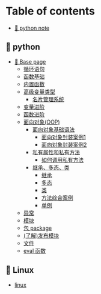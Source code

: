 # Table of contents

* [🥨 python note](README.md)

## 🥭 python

* [🍑 Base page](<README (2) (1).md>)
  * [循环语句](<README (2).md>)
  * [函数基础](python/zong-shu/han-shu-ji-chu.md)
  * [内置函数](python/base-page/nei-zhi-han-shu.md)
  * [高级变量类型](python/zong-shu/gao-ji-bian-liang-lei-xing.md)
    * [名片管理系统](python/base-page/gao-ji-bian-liang-lei-xing/ming-pian-guan-li-xi-tong.md)
  * [变量进阶](python/base-page/bian-liang-jin-jie.md)
  * [函数进阶](python/base-page/han-shu-jin-jie.md)
  * [面向对象(OOP)](python/base-page/mian-xiang-dui-xiang-oop/README.md)
    * [面向对象基础语法](python/base-page/mian-xiang-dui-xiang-oop/mian-xiang-dui-xiang-ji-chu-yu-fa/README.md)
      * [面向对象封装案例1](python/base-page/mian-xiang-dui-xiang-oop/mian-xiang-dui-xiang-ji-chu-yu-fa/mian-xiang-dui-xiang-feng-zhuang-an-li-1.md)
      * [面向对象封装案例2](python/base-page/mian-xiang-dui-xiang-oop/mian-xiang-dui-xiang-ji-chu-yu-fa/mian-xiang-dui-xiang-feng-zhuang-an-li-2.md)
    * [私有属性和私有方法](python/base-page/mian-xiang-dui-xiang-oop/si-you-shu-xing-he-si-you-fang-fa/README.md)
      * [如何调用私有方法](python/base-page/mian-xiang-dui-xiang-oop/si-you-shu-xing-he-si-you-fang-fa/ru-he-tiao-yong-si-you-fang-fa.md)
    * [继承、多态、类](python/base-page/mian-xiang-dui-xiang-oop/ji-cheng-duo-tai-lei/README.md)
      * [继承](python/base-page/mian-xiang-dui-xiang-oop/ji-cheng-duo-tai-lei/ji-cheng.md)
      * [多态](python/base-page/mian-xiang-dui-xiang-oop/ji-cheng-duo-tai-lei/duo-tai.md)
      * [类](python/base-page/mian-xiang-dui-xiang-oop/ji-cheng-duo-tai-lei/lei.md)
      * [方法综合案例](python/base-page/mian-xiang-dui-xiang-oop/ji-cheng-duo-tai-lei/fang-fa-zong-he-an-li.md)
      * [单例](python/base-page/mian-xiang-dui-xiang-oop/ji-cheng-duo-tai-lei/dan-li.md)
  * [异常](python/base-page/yi-chang.md)
  * [模块](python/base-page/mo-kuai.md)
  * [包 package](python/base-page/bao-package.md)
  * [(了解)发布模块](python/base-page/le-jie-fa-bu-mo-kuai.md)
  * [文件](python/base-page/wen-jian.md)
  * [eval 函数](python/base-page/eval-han-shu.md)

## 🍐 Linux

* [linux](<README (1).md>)
